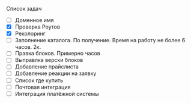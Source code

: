 Список задач
- [ ] Доменное имя
- [x] Проверка Роутов
- [x] Реколоринг
- [ ] Заполнение каталога. По получение. Время на работу не более 6 часов. 2к.
- [ ] Правка блоков. Примерно часов 
- [ ] Выправлка верски блоков
- [ ] Добавление прайслиста
- [ ] Добавление реакции на заявку
- [ ] Список где купить
- [ ] Почтовая интеграция
- [ ] Интеграция платёжной системы 